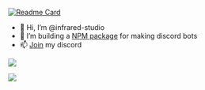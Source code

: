 [![Readme Card](https://github-readme-stats.vercel.app/api/pin/?username=infrared-studio&repo=splitscript.js)](https://github.com/infrared-studio/splitscript.js)
- 👋 Hi, I’m @infrared-studio
- 👀 I’m building a [NPM package](https://www.npmjs.com/package/splitscript.js?activeTab=readme) for making discord bots
- 📫 [Join](https://discord.gg/6vZ9emknfJ) my discord
<!---
infrared-studio/infrared-studio is a ✨ special ✨ repository because its `README.md` (this file) appears on your GitHub profile.
You can click the Preview link to take a look at your changes.
--->
![](https://github-readme-stats.vercel.app/api?username=infrared-studio&theme=dracula&show_icons=true)

![](https://github-readme-stats.vercel.app/api/top-langs/?username=infrared-studio&langs_count=8&theme=dracula&layout=compact)
